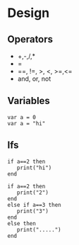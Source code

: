# Design
## Operators
- +,-,/,*
- =
- ==, !=, >, <, >=,<=
- and, or, not
## Variables
```
var a = 0
var a = "hi"
```
## Ifs
```
if a==2 then
   print("hi")
end
```
```
if a==2 then
   print("2")
end
else if a==3 then
   print("3")
end
else then
   print(".....")
end
```
